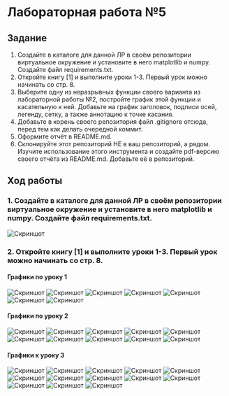 # Лабораторная работа №5
## Задание
1. Создайте в каталоге для данной ЛР в своём репозитории виртуальное окружение и установите в него matplotlib и numpy. Создайте файл requirements.txt.
2. Откройте книгу [1] и выполните уроки 1-3. Первый урок можно начинать со стр. 8.
3. Выберите одну из неразрывных функции своего варианта из лабораторной работы №2, постройте график этой функции и касательную к ней. Добавьте на график заголовок, подписи осей, легенду, сетку, а также аннотацию к точке касания.
4. Добавьте в корень своего репозитория файл .gitignore отсюда, перед тем как делать очередной коммит.
5. Оформите отчёт в README.md.
6. Склонируйте этот репозиторий НЕ в ваш репозиторий, а рядом. Изучите использование этого инструмента и создайте pdf-версию своего отчёта из README.md. Добавьте её в репозиторий.
## Ход работы
### 1. Создайте в каталоге для данной ЛР в своём репозитории виртуальное окружение и установите в него matplotlib и numpy. Создайте файл requirements.txt.
![Скриншот](ve.png "скриншот")
### 2. Откройте книгу [1] и выполните уроки 1-3. Первый урок можно начинать со стр. 8.
#### Графики по уроку 1
![Скриншот](51.png "скриншот")
![Скриншот](52.png "скриншот")
![Скриншот](53.png "скриншот")
![Скриншот](54.png "скриншот")
![Скриншот](55.png "скриншот")
![Скриншот](56.png "скриншот")
![Скриншот](57.png "скриншот")
#### Графики по уроку 2
![Скриншот](58.png "скриншот")
![Скриншот](59.png "скриншот")
![Скриншот](510.png "скриншот")
![Скриншот](511.png "скриншот")
![Скриншот](512.png "скриншот")
![Скриншот](513.png "скриншот")
![Скриншот](514.png "скриншот")
![Скриншот](515.png "скриншот")
![Скриншот](516.png "скриншот")
![Скриншот](517.png "скриншот")
#### Графики к уроку 3
![Скриншот](518.png "скриншот")
![Скриншот](519.png "скриншот")
![Скриншот](520.png "скриншот")
![Скриншот](521.png "скриншот")
![Скриншот](522.png "скриншот")
![Скриншот](523.png "скриншот")
![Скриншот](524.png "скриншот")
![Скриншот](525.png "скриншот")
![Скриншот](526.png "скриншот")
![Скриншот](527.png "скриншот")
![Скриншот](528.png "скриншот")
![Скриншот](529.png "скриншот")
![Скриншот](530.png "скриншот")





